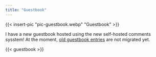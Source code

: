 ```yaml
---
title: "Guestbook"
---
```


{{< insert-pic "pic-guestbook.webp" "Guestbook" >}}

I have a new guestbook hosted using the new self-hosted comments sysstem! At the moment, [old guestbook entries](/legacy-guestbook) are not migrated yet.

{{< guestbook >}}
